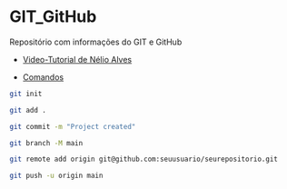 # GIT_GitHub
Repositório com informações do GIT e GitHub

* [Video-Tutorial de Nélio Alves](https://www.youtube.com/watch?v=_hZf1teRFNg)

* [Comandos](http://comandosgit.github.io/)

```bash
git init

git add .

git commit -m "Project created"

git branch -M main

git remote add origin git@github.com:seuusuario/seurepositorio.git

git push -u origin main
```
